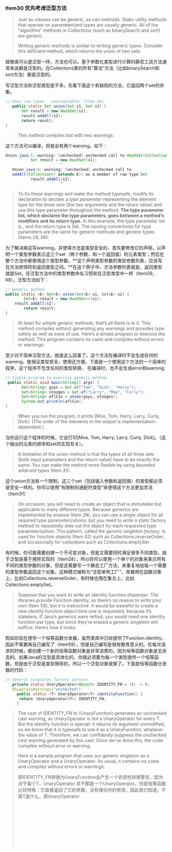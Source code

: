 ### Item30 优先考虑泛型方法

> Just as classes can be generic, so can methods. Static utility methods that operate on parameterized types are usually generic. All of the “algorithm” methods in Collections (such as binarySearch and sort) are generic.
>
> Writing generic methods is similar to writing generic types. Consider this deficient method, which returns the union of two sets:

就像类可以是泛型一样，方法也可以。基于参数化类型进行计算的静态工具方法通常来说都是泛型的。在Collections里的所有”算法“方法（比如binarySearch和sort方法）都是泛型的。

写泛型方法和泛型类型差不多。先看下面这个有缺陷的方法，它返回两个set的并集。

```java
// Uses raw types - unacceptable! (Item 26)
   public static Set union(Set s1, Set s2) {
       Set result = new HashSet(s1);
       result.addAll(s2);
       return result;
}
```

> This method compiles but with two warnings:

这个方法可以编译，但是会有两个warning，如下：

```java
Union.java:5: warning: [unchecked] unchecked call to HashSet(Collection<? extends E>) as a member of raw type HashSet
           Set result = new HashSet(s1);
                        ^
   Union.java:6: warning: [unchecked] unchecked call to
   addAll(Collection<? extends E>) as a member of raw type Set
           result.addAll(s2);
                        ^
```

> To fix these warnings and make the method typesafe, modify its declaration to declare a *type parameter* representing the element type for the three sets (the two arguments and the return value) and use this type parameter throughout the method. **The type parameter list, which declares the type parameters, goes between a method’s modifiers and its return type.** In this example, the type parameter list is <E>, and the return type is Set<E>. The naming conventions for type parameters are the same for generic methods and generic types (Items 29, 68):

为了解决掉这写warning，并使得方法是类型安全的，首先要修改它的声明，以声明一个类型参数表示这三个set（两个参数，和一个返回值）的元素类型；然后在整个方法中都使用这个类型参数。**这个声明类型参数的类型参数列表，应该写在方法修饰符和返回类型之间。**在这个例子中，方法参数列表就是<E>，返回类型就是Set<E>。在泛型方法中的类型参数命名习惯和在泛型类型中一样（Item29，68）。泛型方法如下：

```java
// Generic method
public static <E> Set<E> union(Set<E> s1, Set<E> s2) {
		Set<E> result = new HashSet<>(s1); 
  	result.addAll(s2);
		return result;
}
```

> At least for simple generic methods, that’s all there is to it. This method compiles without generating any warnings and provides type safety as well as ease of use. Here’s a simple program to exercise the method. This program contains no casts and compiles without errors or warnings:

至少对于简单泛型方法，就是这么回事了。这个方法在编译时不会生成任何的warning，能保证类型安全，使用还方便。下面是一个使用这个方法的一个简单的程序，这个程序不包含任何的类型转换， 在编译时，也不会生成error和warning:

```java
// Simple program to exercise generic method
 public static void main(String[] args) {
       Set<String> guys = Set.of("Tom", "Dick", "Harry");
       Set<String> stooges = Set.of("Larry", "Moe", "Curly");
       Set<String> aflCio = union(guys, stooges);
       System.out.println(aflCio);
}
```

> When you run the program, it prints [Moe, Tom, Harry, Larry, Curly, Dick]. (The order of the elements in the output is implementation-dependent.)

当你运行这个程序的时候，它会打印[Moe, Tom, Harry, Larry, Curly, Dick]。（这个输出的元素的顺序和set的实现有关）。

> A limitation of the union method is that the types of all three sets (both input parameters and the return value) have to be exactly the same. You can make the method more flexible by using *bounded wildcard types* (Item 31).

这个union方法有一个限制，这三个set（包括输入参数和返回值）的类型都必须是完全一样的。你可以使用”有限制的通配符类型“来使得这个方法更加灵活（Item31）

> On occasion, you will need to create an object that is immutable but applicable to many different types. Because generics are implemented by erasure (Item 28), you can use a single object for all required type parameterizations, but you need to write a static factory method to repeatedly dole out the object for each requested type parameterization. This pattern, called the *generic singleton factory*, is used for function objects (Item 42) such as Collections.reverseOrder, and occasionally for collections such as Collections.emptySet.

有时候，你可能需要创建一个不可变对象，但是又需要同时满足很多不同类型。由于泛型是基于擦除实现的（Item28），所以你可以使用一个单个的对象来表示所有不同的类型参数的对象，但是还需要写一个静态工厂方法，来重复地给每一个需要的类型参数返回这个对象。这种模式被称为”泛型单例工厂“，常被用在函数对象上，比如Collections.reverseOrder，有时候也用在集合上，比如Collections.emptySet。

> Suppose that you want to write an identity function dispenser. The libraries provide Function.identity, so there’s no reason to write your own (Item 59), but it is instructive. It would be wasteful to create a new identity function object time one is requested, because it’s stateless. If Java’s generics were reified, you would need one identity function per type, but since they’re erased a generic singleton will suffice. Here’s how it looks:

假如你现在想写一个恒等函数分发器，虽然类库中已经提供了Function.identity，因此不需要再自己编写了（Item59），但是自己编写是很有教育意义的。在每次请求的时候，都创建一个新的恒等函数对象是非常浪费的，因为恒等函数对象是无状态的。如果Java的泛型是具体化的，你就必须要为每一个类型提供一个恒等函数，但是由于泛型是类型擦除的，所以一个泛型对象就够了。下面是恒等函数分发器的代码：

```java
// Generic singleton factory pattern
   private static UnaryOperator<Object> IDENTITY_FN = (t) -> t;
   @SuppressWarnings("unchecked")
	 public static <T> UnaryOperator<T> identityFunction() { 
      return (UnaryOperator<T>) IDENTITY_FN;
	 }
```

> The cast of IDENTITY_FN to (UnaryFunction<T>) generates an unchecked cast warning, as UnaryOperator<Object> is not a UnaryOperator<T> for every T. But the identity function is special: it returns its argument unmodified, so we know that it is typesafe to use it as a UnaryFunction<T>, whatever the value of T. Therefore, we can confidently suppress the unchecked cast warning generated by this cast. Once we’ve done this, the code compiles without error or warning.
>
> Here is a sample program that uses our generic singleton as a UnaryOperator<String> and a UnaryOperator<Number>. As usual, it contains no casts and compiles without errors or warnings:

把IDENTITY_FN转换为UnaryFunction<T>会产生一个非受检转换警告，因为对于每个T，UnaryOperator<Object> 并不都是一个UnaryOperator<T>。但是恒等函数比较特殊：它直接返回了它的参数，没有做任何的修改，因此我们知道，不管T是什么，把UnaryOperator<Object>作为UnaryFunction<T>来使用，都是类型安全的。因此我们可以自信地禁止这个转换生成的非受检转换警告。一旦我们这么做了，代码在编译的时候就不会产生任何的error和warning。

这里有一个简单的程序，使用我们的泛型单例作为UnaryOperator<String>和UnaryOperator<Number>。像往常一样，它没有包含转换，在编译的时候也不会生成error和warning。代码如下：

```java
// Sample program to exercise generic singleton
   public static void main(String[] args) {
       String[] strings = { "jute", "hemp", "nylon" };
       UnaryOperator<String> sameString = identityFunction();
       for (String s : strings)
           System.out.println(sameString.apply(s));
       Number[] numbers = { 1, 2.0, 3L };
       UnaryOperator<Number> sameNumber = identityFunction();
       for (Number n : numbers)
           System.out.println(sameNumber.apply(n));
}
```

> It is permissible, though relatively rare, for a type parameter to be bounded by some expression involving that type parameter itself. This is what’s known as a *recursive type bound*. A common use of recursive type bounds is in connection with the Comparable interface, which defines a type’s natural ordering (Item 14). This interface is shown here:

类型参数受包含自身的表达式的限制是许可的，虽然相对比较少见。这就是”递归类型限制“。一个最常见的递归类型限制和Comparable接口有关，Comparable接口定义了这个类型的自然顺序（Item14）。下面是Comparable接口的代码：

```java
public interface Comparable<T> {
       int compareTo(T o);
}
```

> The type parameter T defines the type to which elements of the type implementing Comparable<T> can be compared. In practice, nearly all types can be compared only to elements of their own type. So, for example, String implements Comparable<String>, Integer implements Comparable<Integer>, and so on.
>
> Many methods take a collection of elements implementing Comparable to sort it, search within it, calculate its minimum or maximum, and the like. To do these things, it is required that every element in the collection be comparable to every other element in it, in other words, that the elements of the list be *mutually comparable*. Here is how to express that constraint:

这个类型参数T定义的类型，可以和实现Comparable<T>的类型的元素进行比较。在实际中，基本所有的类型都只能和自己类型的元素进行比较，因此，比如，String实现了Comparable<String>，Integer实现了Comparable<integer>，等等。

有很方法参数都是一个元素实现了Comparable接口的集合，可以对集合进行排序、查找、计算最大值、最小值、或者类似的。为了要做到这些，需要集合中的每个元素都可以和集合里其他元素进行比较。也就是说，集合中的元素必须可以互相比较。下面是这个限制的表示方式：

```java
// Using a recursive type bound to express mutual comparability 
public static <E extends Comparable<E>> E max(Collection<E> c);
```

> The type bound <E extends Comparable<E>> may be read as “any type E that can be compared to itself,” which corresponds more or less precisely to the notion of mutual comparability.
>
> Here is a method to go with the previous declaration. It calculates the maximum value in a collection according to its elements’ natural order, and it compiles without errors or warnings:

<E extends Comparable<E>>这个类型限制可以读作”每一个可以和自身比较的类型E“，这与互相比较这一概念，不多不少有点一致。

下面前面的这个声明方法的具体实现，根据元素的自然顺序，计算了集合中的最大值。这个方法编译时不会生成任何error和warning。方法代码如下：

```java
// Returns max value in a collection - uses recursive type bound
public static <E extends Comparable<E>> E max(Collection<E> c) { 
			 if (c.isEmpty())
           throw new IllegalArgumentException("Empty collection");
       E result = null;
       for (E e : c)
           if (result == null || e.compareTo(result) > 0)
               result = Objects.requireNonNull(e);
       return result;
}
```

> Note that this method throws IllegalArgumentException if the list is empty. A better alternative would be to return an Optional<E> (Item 55).
>
> Recursive type bounds can get much more complex, but luckily they rarely do. If you understand this idiom, its wildcard variant (Item 31), and the *simulated self-type* idiom (Item 2), you’ll be able to deal with most of the recursive type bounds you encounter in practice.
>
> In summary, generic methods, like generic types, are safer and easier to use than methods requiring their clients to put explicit casts on input parameters and return values. Like types, you should make sure that your methods can be used without casts, which often means making them generic. And like types, you should generify existing methods whose use requires casts. This makes life easier for new users without breaking existing clients (Item 26).

需要注意的是，如果集合是空的，这个方法会抛出IllegalArgumentException，更好的替代方法是返回一个Optional<E>(Item55)。

递归类型限制，可以变得超级复杂，还好人们很少这样去做。如果你理解了这种习惯用法，它的通配符变体，和模拟自类型的习惯用法，你就可以很好地处理你实际中遇到的绝大部分递归类型限制。

总的来说，泛型方法，和泛型类型一样，比那些需要客户端对输入参数和返回值进行显示类型转换的方法，要安全简单得多。和泛型类型相似，你应该要确定你的方法可以不转换就使用，这通常意味着需要将它泛型化。和泛型类型相似，你应该把所有已经存在的需要类型转换的方法泛型化，这样可以给新用户带来方便，也不会影响那些已经存在的客户端（Item26）。